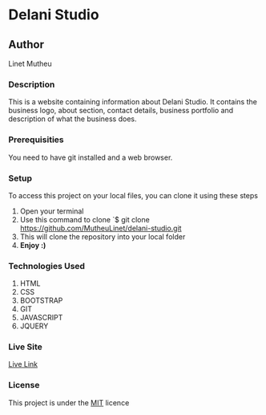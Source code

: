 # Delani Studio

## Author

Linet Mutheu

### Description

This is a website containing information about Delani Studio. It contains the business logo, about section, contact details, business portfolio and description of what the business does.

### Prerequisities

You need to have git installed and a web browser.

### Setup

To access this project on your local files, you can clone it using these steps

1. Open your terminal
2. Use this command to clone `$ git clone
   https://github.com/MutheuLinet/delani-studio.git
3. This will clone the repository into your local folder
4. **Enjoy :)**

### Technologies Used

1. HTML
2. CSS
3. BOOTSTRAP
4. GIT
5. JAVASCRIPT
6. JQUERY

### Live Site

[Live Link](https://mutheulinet.github.io/delani-studio/)

### License

This project is under the [MIT](LICENSE) licence
